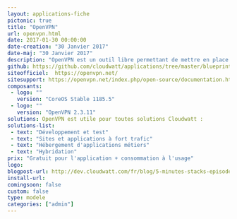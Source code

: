 ```yaml
---
layout: applications-fiche
pictonic: true
title: "OpenVPN"
url: openvpn.html
date: 2017-01-30 00:00:00
date-creation: "30 Janvier 2017"
date-maj: "30 Janvier 2017"
description: "OpenVPN est un outil libre permettant de mettre en place un VPN, *Virtual Private Network* ou réseau privé virtuel, afin de, notamment, pouvoir accéder à vos instances sans les exposer publiquement sur Internet ou de vous connecter sur Internet avec une adresse IP française. Le chiffrement des données au sein du tunnel créé par OpenVPN repose sur un jeu de clé RSA (clé privée et clé publique). L'un des avantages d'OpenVPN est qu'il existe des clients sur toutes les plateformes, que ce soit dans un environnement de bureau ou sur un téléphone mobile."
github: https://github.com/cloudwatt/applications/tree/master/blueprint-coreos-openvpn
siteofficiel:  https://openvpn.net/
sitesupport: https://openvpn.net/index.php/open-source/documentation.html
composants:
 - logo: ""
   version: "CoreOS Stable 1185.5"  
 - logo: ""
   version: "OpenVPN 2.3.11"
solutions: OpenVPN est utile pour toutes solutions Cloudwatt :
solutions-list: 
 - text: "Développement et test"
 - text: "Sites et applications à fort trafic"
 - text: "Hébergement d'applications métiers"
 - text: "Hybridation"
prix: "Gratuit pour l'application + consommation à l'usage"
logo: 
blogpost-url: http://dev.cloudwatt.com/fr/blog/5-minutes-stacks-episode-cinquante-openvpn.html
install-url:
comingsoon: false
custom: false
type: modele
categories: ["admin"]
---
```

